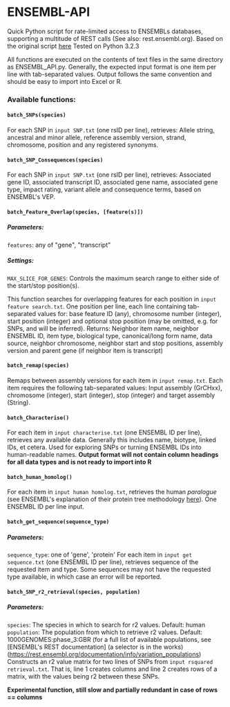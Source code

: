 # ENSEMBL-API
Quick Python script for rate-limited access to ENSEMBLs databases, supporting a multitude of REST calls (See also: rest.ensembl.org).
Based on the original script [here](https://github.com/Ensembl/ensembl-rest/wiki/Example-Python-Client)
Tested on Python 3.2.3

All functions are executed on the contents of text files in the same directory as ENSEMBL_API.py. Generally, the expected input format is one item per line with tab-separated values. Output follows the same convention and should be easy to import into Excel or R.

### Available functions:
#### `batch_SNPs(species)`
For each SNP in `input SNP.txt` (one rsID per line), retrieves: Allele string, ancestral and minor allele, reference assembly version, strand, chromosome, position and any registered synonyms.


#### `batch_SNP_Consequences(species)`
For each SNP in `input SNP.txt` (one rsID per line), retrieves: Associated gene ID, associated transcript ID, associated gene name, associated gene type, impact rating, variant allele and consequence terms, based on ENSEMBL's VEP.


#### `batch_Feature_Overlap(species, [feature(s)])`
##### Parameters: 
  `features`: any of "gene", "transcript"
##### Settings: 
 `MAX_SLICE_FOR_GENES`: Controls the maximum search range to either side of the start/stop position(s).
 
This function searches for overlapping features for each position in `input feature search.txt`. One position per line, each line containing tab-separated values for: base feature ID (any), chromosome number (integer), start position (integer) and optional stop position (may be omitted, e.g. for SNPs, and will be inferred). 
Returns: Neighbor item name, neighbor ENSEMBL ID, item type, biological type, canonical/long form name, data source, neighbor chromosome, neighbor start and stop positions, assembly version and parent gene (if neighbor item is transcript)


#### `batch_remap(species)`
Remaps between assembly versions for each item in `input remap.txt`. Each item requires the following tab-separated values: Input assembly (GrCHxx), chromosome (integer), start (integer), stop (integer) and target assembly (String).


#### `batch_Characterise()`
For each item in `input characterise.txt` (one ENSEMBL ID per line), retrieves any available data. Generally this includes name, biotype, linked IDs, et cetera. Used for exploring SNPs or turning ENSEMBL IDs into human-readable names. 
**Output format will not contain column headings for all data types and is not ready to import into R**


#### `batch_human_homolog()`
For each item in `input human homolog.txt`, retrieves the human *paralogue* (see ENSEMBL's explanation of their protein tree methodology [here](http://www.ensembl.org/info/genome/compara/homology_method.html)). One ENSEMBL ID per line input. 

#### `batch_get_sequence(sequence_type)`
##### Parameters: 
  `sequence_type`: one of 'gene', 'protein'
For each item in `input get sequence.txt` (one ENSEMBL ID per line), retrieves sequence of the requested item and type. Some sequences may not have the requested type available, in which case an error will be reported.


#### `batch_SNP_r2_retrieval(species, population)`
##### Parameters:
  `species`: The species in which to search for r2 values. Default: human
  `population`: The population from which to retrieve r2 values. Default: 1000GENOMES:phase_3:GBR (for a full list of available populations, see [ENSEMBL's REST documentation] (a selector is in the works)(https://rest.ensembl.org/documentation/info/variation_populations)
Constructs an r2 value matrix for two lines of SNPs from `input rsquared retrieval.txt`. That is, line 1 creates columns and line 2 creates rows of a matrix, with the values being r2 between these SNPs.

**Experimental function, still slow and partially redundant in case of rows == columns**
